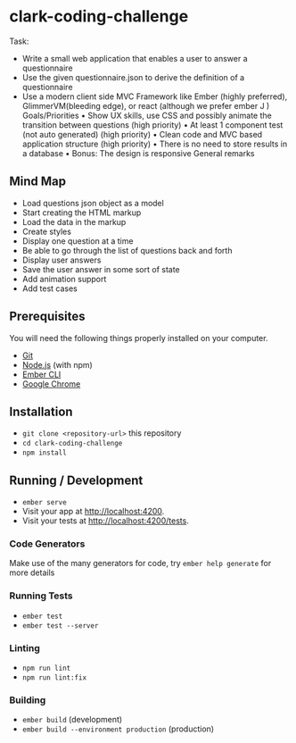 # clark-coding-challenge
Task:
- Write a small web application that enables a user to answer a questionnaire
- Use the given questionnaire.json to derive the definition of a questionnaire
- Use a modern client side MVC Framework like Ember (highly preferred), GlimmerVM(bleeding edge), or
react (although we prefer ember J )
Goals/Priorities
• Show UX skills, use CSS and possibly animate the transition between questions (high priority)
• At least 1 component test (not auto generated) (high priority)
• Clean code and MVC based application structure (high priority)
• There is no need to store results in a database
• Bonus: The design is responsive
General remarks


## Mind Map
- Load questions json object as a model 
- Start creating the HTML markup 
- Load the data in the markup
- Create styles
- Display one question at a time
- Be able to go through the list of questions back and forth
- Display user answers
- Save the user answer in some sort of state 
- Add animation support
- Add test cases

## Prerequisites

You will need the following things properly installed on your computer.

* [Git](https://git-scm.com/)
* [Node.js](https://nodejs.org/) (with npm)
* [Ember CLI](https://cli.emberjs.com/release/)
* [Google Chrome](https://google.com/chrome/)

## Installation

* `git clone <repository-url>` this repository
* `cd clark-coding-challenge`
* `npm install`

## Running / Development

* `ember serve`
* Visit your app at [http://localhost:4200](http://localhost:4200).
* Visit your tests at [http://localhost:4200/tests](http://localhost:4200/tests).

### Code Generators

Make use of the many generators for code, try `ember help generate` for more details

### Running Tests

* `ember test`
* `ember test --server`

### Linting

* `npm run lint`
* `npm run lint:fix`

### Building

* `ember build` (development)
* `ember build --environment production` (production)


